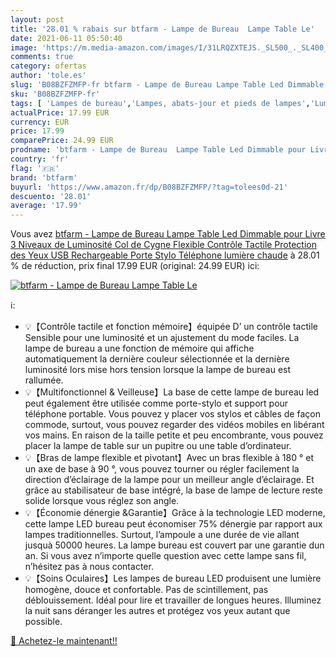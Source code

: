 ```yaml
---
layout: post
title: '28.01 % rabais sur btfarm - Lampe de Bureau  Lampe Table Le'
date: 2021-06-11 05:50:40
image: 'https://m.media-amazon.com/images/I/31LRQZXTEJS._SL500_._SL400_.jpg'
comments: true
category: ofertas
author: 'tole.es'
slug: 'B08BZFZMFP-fr btfarm - Lampe de Bureau Lampe Table Led Dimmable pour...'
sku: 'B08BZFZMFP-fr'
tags: [ 'Lampes de bureau','Lampes, abats-jour et pieds de lampes','Luminaires et Éclairage','Luminaires et éclairage','Luminaires intérieur','btfarm', ]
actualPrice: 17.99 EUR
currency: EUR
price: 17.99
comparePrice: 24.99 EUR
prodname: 'btfarm - Lampe de Bureau  Lampe Table Led Dimmable pour Livre 3 Niveaux de Luminosité Col de Cygne Flexible Contrôle Tactile Protection des Yeux USB Rechargeable Porte Stylo  Téléphone  lumière chaude'
country: 'fr'
flag: '🇫🇷'
brand: 'btfarm'
buyurl: 'https://www.amazon.fr/dp/B08BZFZMFP/?tag=tolees0d-21'
descuento: '28.01'
average: '17.99'
---
```


Vous avez [btfarm - Lampe de Bureau  Lampe Table Led Dimmable pour Livre 3 Niveaux de Luminosité Col de Cygne Flexible Contrôle Tactile Protection des Yeux USB Rechargeable Porte Stylo  Téléphone  lumière chaude](https://www.amazon.fr/dp/B08BZFZMFP/?tag=tolees0d-21)  à  28.01 % de réduction, prix final  17.99 EUR (original: 24.99 EUR) ici:

[![btfarm - Lampe de Bureau  Lampe Table Le](https://m.media-amazon.com/images/I/31LRQZXTEJS._SL500_._SL400_.jpg)](https://www.amazon.fr/dp/B08BZFZMFP/?tag=tolees0d-21)

ℹ️:

- 💡【Contrôle tactile et fonction mémoire】équipée D’ un contrôle tactile Sensible pour une luminosité et un ajustement du mode faciles. La lampe de bureau a une fonction de mémoire qui affiche automatiquement la dernière couleur sélectionnée et la dernière luminosité lors mise hors tension lorsque la lampe de bureau est rallumée.
- 💡【Multifonctionnel & Veilleuse】La base de cette lampe de bureau led peut également être utilisée comme porte-stylo et support pour téléphone portable. Vous pouvez y placer vos stylos et câbles de façon commode, surtout, vous pouvez regarder des vidéos mobiles en libérant vos mains. En raison de la taille petite et peu encombrante, vous pouvez placer la lampe de table sur un pupitre ou une table d’ordinateur.
- 💡【Bras de lampe flexible et pivotant】Avec un bras flexible à 180 ° et un axe de base à 90 °, vous pouvez tourner ou régler facilement la direction d’éclairage de la lampe pour un meilleur angle d’éclairage. Et grâce au stabilisateur de base intégré, la base de lampe de lecture reste solide lorsque vous réglez son angle.
- 💡【Économie dénergie &Garantie】Grâce à la technologie LED moderne, cette lampe LED bureau peut économiser 75% dénergie par rapport aux lampes traditionnelles. Surtout, l’ampoule a une durée de vie allant jusquà 50000 heures. La lampe bureau est couvert par une garantie dun an. Si vous avez n’importe quelle question avec cette lampe sans fil, n’hésitez pas à nous contacter.
- 💡【Soins Oculaires】Les lampes de bureau LED produisent une lumière homogène, douce et confortable. Pas de scintillement, pas déblouissement. Idéal pour lire et travailler de longues heures. Illuminez la nuit sans déranger les autres et protégez vos yeux autant que possible.

[🛒 Achetez-le maintenant!!](https://www.amazon.fr/dp/B08BZFZMFP/?tag=tolees0d-21)

